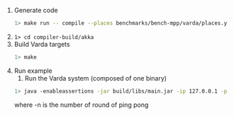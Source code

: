 
1. Generate code
    ```bash
    1> make run -- compile --places benchmarks/bench-mpp/varda/places.yml --targets benchmarks/bench-mpp/varda/targets.yml --filename benchmarks/bench-mpp/varda/bench.varch --impl benchmarks/libbench.vimpl --impl benchmarks/bench-mpp/varda/bench.vimpl --provenance 0
    ```
1. ```1> cd compiler-build/akka```
1. Build Varda targets
    ```bash
    1> make
    ```
1. Run example
    1. Run the Varda system (composed of one binary)
    ```bash
    1> java -enableassertions -jar build/libs/main.jar -ip 127.0.0.1 -p 25520 -s akka://systemProject_name@127.0.0.1:25520 -l 8080 -vp placeB -n 100 -warmup 100
    ```
    where
    -n is the number of round of ping pong